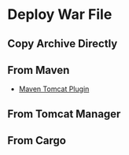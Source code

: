 # Deploy War File

## Copy Archive Directly


## From Maven

- [Maven Tomcat Plugin](https://tomcat.apache.org/maven-plugin-2.0/tomcat7-maven-plugin/)

## From Tomcat Manager

## From Cargo